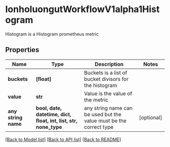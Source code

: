 # IonholuongutWorkflowV1alpha1Histogram

Histogram is a Histogram prometheus metric

## Properties
Name | Type | Description | Notes
------------ | ------------- | ------------- | -------------
**buckets** | **[float]** | Buckets is a list of bucket divisors for the histogram | 
**value** | **str** | Value is the value of the metric | 
**any string name** | **bool, date, datetime, dict, float, int, list, str, none_type** | any string name can be used but the value must be the correct type | [optional]

[[Back to Model list]](../README.md#documentation-for-models) [[Back to API list]](../README.md#documentation-for-api-endpoints) [[Back to README]](../README.md)


